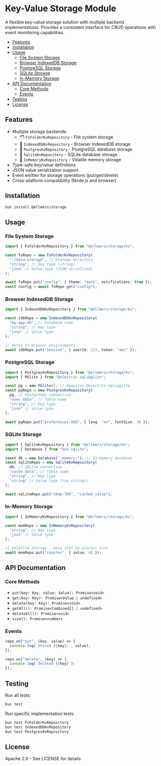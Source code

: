 # Key-Value Storage Module

A flexible key-value storage solution with multiple backend implementations. Provides a consistent interface for CRUD operations with event monitoring capabilities.

- [Features](#features)
- [Installation](#installation)
- [Usage](#usage)
  - [File System Storage](#file-system-storage)
  - [Browser IndexedDB Storage](#browser-indexeddb-storage)
  - [PostgreSQL Storage](#postgresql-storage)
  - [SQLite Storage](#sqlite-storage)
  - [In-Memory Storage](#in-memory-storage)
- [API Documentation](#api-documentation)
  - [Core Methods](#core-methods)
  - [Events](#events)
- [Testing](#testing)
- [License](#license)

## Features

- Multiple storage backends:
  - 🗂️ `FsFolderKvRepository` - File system storage
  - 💾 `IndexedDbKvRepository` - Browser IndexedDB storage
  - 🐘 `PostgresKvRepository` - PostgreSQL database storage
  - 📁 `SqliteKvRepository` - SQLite database storage
  - 🧠 `InMemoryKvRepository` - Volatile memory storage
- Type-safe key/value definitions
- JSON value serialization support
- Event emitter for storage operations (put/get/delete)
- Cross-platform compatibility (Node.js and browser)

## Installation

```bash
bun install @ellmers/storage
```

## Usage

### File System Storage

```typescript
import { FsFolderKvRepository } from "@ellmers/storage/kv";

const fsRepo = new FsFolderKvRepository(
  "./data-storage", // Storage directory
  "string", // Key type (string)
  "json" // Value type (JSON serialized)
);

await fsRepo.put("config", { theme: "dark", notifications: true });
const config = await fsRepo.get("config");
```

### Browser IndexedDB Storage

```typescript
import { IndexedDbKvRepository } from "@ellmers/storage/kv";

const idbRepo = new IndexedDbKvRepository(
  "my-app-db", // Database name
  "string", // Key type
  "json" // Value type
);

// Works in browser environments
await idbRepo.put("session", { userId: 123, token: "abc" });
```

### PostgreSQL Storage

```typescript
import { PostgresKvRepository } from "@ellmers/storage/kv";
import { PGlite } from "@electric-sql/pglite";

const pg = new PGlite(); // Requires @electric-sql/pglite
const pgRepo = new PostgresKvRepository(
  pg, // PostgreSQL connection
  "user_data", // Table name
  "string", // Key type
  "json" // Value type
);

await pgRepo.put("preferences:456", { lang: "en", fontSize: 16 });
```

### SQLite Storage

```typescript
import { SqliteKvRepository } from "@ellmers/storage/kv";
import { Database } from "bun:sqlite";

const db = new Database(":memory:"); // In-memory database
const sqliteRepo = new SqliteKvRepository(
  db, // SQLite connection
  "cache_data", // Table name
  "string", // Key type
  "string" // Value type (raw strings)
);

await sqliteRepo.put("temp:789", "cached_value");
```

### In-Memory Storage

```typescript
import { InMemoryKvRepository } from "@ellmers/storage/kv";

const memRepo = new InMemoryKvRepository(
  "string", // Key type
  "json" // Value type
);

// Volatile storage - data lost on process exit
await memRepo.put("counter", { value: 42 });
```

## API Documentation

### Core Methods

- `put(key: Key, value: Value): Promise<void>`
- `get(key: Key): Promise<Value | undefined>`
- `delete(key: Key): Promise<void>`
- `getAll(): Promise<Combined[] | undefined>`
- `deleteAll(): Promise<void>`
- `size(): Promise<number>`

### Events

```typescript
repo.on("put", (key, value) => {
  console.log(`Stored ${key}:`, value);
});

repo.on("delete", (key) => {
  console.log(`Deleted ${key}`);
});
```

## Testing

Run all tests:

```bash
bun test
```

Run specific implementation tests:

```bash
bun test FsFolderKvRepository
bun test IndexedDbKvRepository
bun test PostgresKvRepository
```

## License

Apache 2.0 - See LICENSE for details
